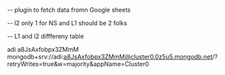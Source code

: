 -- plugin to fetch data fromn Google sheets

-- l2 only 1 for NS and L1 should be 2 folks

-- L1 and l2 difffereny table

adi
a8JsAxfobpx3ZMmM
mongodb+srv://adi:a8JsAxfobpx3ZMmM@cluster0.0z5u5.mongodb.net/?retryWrites=true&w=majority&appName=Cluster0
